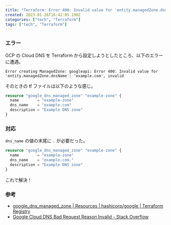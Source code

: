 ```yaml
---
title: "Terraform: Error 400: Invalid value for 'entity.managedZone.dnsName' "
created: 2023-01-26T16:42:05.190Z
categories: ["tech", "Terraform"]
tags: ["tech", "Terraform"]
---
```


### エラー

GCP の Cloud DNS を Terraform から設定しようとしたところ、以下のエラーに遭遇。

```
Error creating ManagedZone: googleapi: Error 400: Invalid value for 'entity.managedZone.dnsName': 'example.com', invalid
```

そのときの tf ファイルは以下のような感じ。

```tf
resource "google_dns_managed_zone" "example-zone" {
  name        = "example-zone"
  dns_name    = "example.com"
  description = "Example DNS zone"
}
```


### 対応

`dns_name` の値の末尾に `.` が必要だった。

```tf
resource "google_dns_managed_zone" "example-zone" {
  name        = "example-zone"
  dns_name    = "example.com."
  description = "Example DNS zone"
}
```

これで解決！


### 参考
- [google\_dns\_managed\_zone \| Resources \| hashicorp/google \| Terraform Registry](https://registry.terraform.io/providers/hashicorp/google/latest/docs/resources/dns_managed_zone)
- [Google Cloud DNS Bad Request Reason Invalid \- Stack Overflow](https://stackoverflow.com/questions/26826463/google-cloud-dns-bad-request-reason-invalid)


